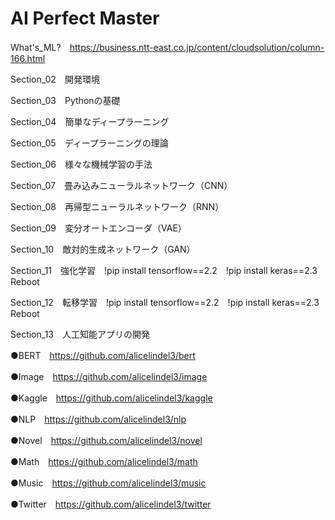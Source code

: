 # AI Perfect Master
What's_ML?　https://business.ntt-east.co.jp/content/cloudsolution/column-166.html

Section_02　開発環境

Section_03　Pythonの基礎

Section_04　簡単なディープラーニング

Section_05　ディープラーニングの理論

Section_06　様々な機械学習の手法

Section_07　畳み込みニューラルネットワーク（CNN）

Section_08　再帰型ニューラルネットワーク（RNN）

Section_09　変分オートエンコーダ（VAE）

Section_10　敵対的生成ネットワーク（GAN）

Section_11　強化学習　!pip install tensorflow==2.2　!pip install keras==2.3　Reboot

Section_12　転移学習　!pip install tensorflow==2.2　!pip install keras==2.3　Reboot

Section_13　人工知能アプリの開発

●BERT　https://github.com/alicelindel3/bert

●Image　https://github.com/alicelindel3/image

●Kaggle　https://github.com/alicelindel3/kaggle

●NLP　https://github.com/alicelindel3/nlp

●Novel　https://github.com/alicelindel3/novel

●Math　https://github.com/alicelindel3/math

●Music　https://github.com/alicelindel3/music

●Twitter　https://github.com/alicelindel3/twitter
